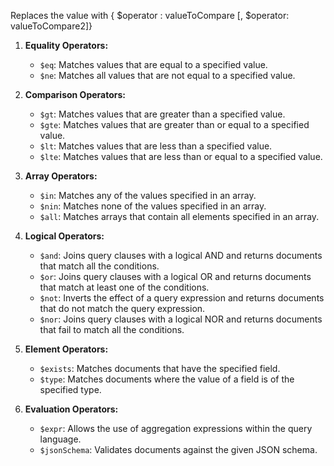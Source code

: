 Replaces the value with { $operator : valueToCompare [, $operator: valueToCompare2]}

1. **Equality Operators:**
    - `$eq`: Matches values that are equal to a specified value.
    - `$ne`: Matches all values that are not equal to a specified value.
2. **Comparison Operators:**
    
    - `$gt`: Matches values that are greater than a specified value.
    - `$gte`: Matches values that are greater than or equal to a specified value.
    - `$lt`: Matches values that are less than a specified value.
    - `$lte`: Matches values that are less than or equal to a specified value.
3. **Array Operators:**
    
    - `$in`: Matches any of the values specified in an array.
    - `$nin`: Matches none of the values specified in an array.
    - `$all`: Matches arrays that contain all elements specified in an array.
4. **Logical Operators:**
    
    - `$and`: Joins query clauses with a logical AND and returns documents that match all the conditions.
    - `$or`: Joins query clauses with a logical OR and returns documents that match at least one of the conditions.
    - `$not`: Inverts the effect of a query expression and returns documents that do not match the query expression.
    - `$nor`: Joins query clauses with a logical NOR and returns documents that fail to match all the conditions.
5. **Element Operators:**
    
    - `$exists`: Matches documents that have the specified field.
    - `$type`: Matches documents where the value of a field is of the specified type.
6. **Evaluation Operators:**
    
    - `$expr`: Allows the use of aggregation expressions within the query language.
    - `$jsonSchema`: Validates documents against the given JSON schema.